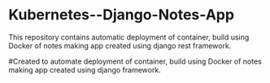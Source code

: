 # Kubernetes--Django-Notes-App
This repository contains automatic deployment of container, build using Docker of notes making app created using django rest framework.

#Created to automate deployment of container, build using Docker of notes making app created using django framework.

